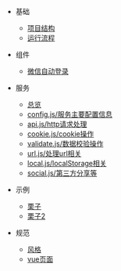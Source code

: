- 基础
  - [项目结构](zh-cn/introduction/structure.md)
  - [运行流程](zh-cn/introduction/cycle.md)

- 组件
  - [微信自动登录](zh-cn/components/wxAutoLogin.md)

- 服务
  - [总览](zh-cn/services/base.md)
  - [config.js/服务主要配置信息](zh-cn/services/config.md)
  - [api.js/http请求处理](zh-cn/services/api.md)
  - [cookie.js/cookie操作](zh-cn/services/cookie.md)
  - [validate.js/数据校验操作](zh-cn/services/validate.md)
  - [url.js/处理url相关](zh-cn/services/url.md)
  - [local.js/localStorage相关](zh-cn/services/local.md)
  - [social.js/第三方分享等](zh-cn/services/social.md)

- 示例
  - [栗子](zh-cn/examples/index.md)
  - [栗子2](zh-cn/examples/mark.md)

- 规范
  - [风格](zh-cn/styles/code-style.md)
  - [vue页面](zh-cn/styles/vue-style.md)

